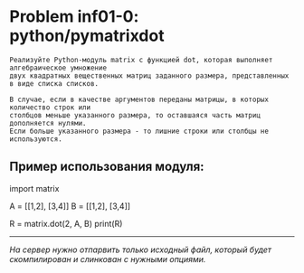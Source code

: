 **Problem inf01-0: python/pymatrixdot**
=======================================

    Реализуйте Python-модуль matrix с функцией dot, которая выполняет алгебраическое умножение 
    двух квадратных вещественных матриц заданного размера, представленных в виде списка списков.

    В случае, если в качестве аргументов переданы матрицы, в которых количество строк или 
    столбцов меньше указанного размера, то оставшаяся часть матриц дополняется нулями. 
    Если больше указанного размера - то лишние строки или столбцы не используются.


Пример использования модуля:
---------------------------------------

import matrix

A = [[1,2], [3,4]]
B = [[1,2], [3,4]]

R = matrix.dot(2, A, B)
print(R)

***

_На сервер нужно отпарвить только исходный файл, который будет скомпилирован и слинкован с нужными опциями._
